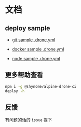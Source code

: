 # 文档

## deploy sample

- [git sample .drone.yml]('./docs/drone-deploy-sample/git.yml')

- [docker sample .drone.yml]('./docs/drone-deploy-sample/docker.yml')

- [node sample .drone.yml]('./docs/drone-deploy-sample/node.yml')

## 更多帮助查看

```sh
npm i -g @shynome/alpine-drone-ci
deploy -h
```

## 反馈

有问题的话的 `issue` 提下

